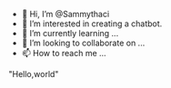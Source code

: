 - 👋 Hi, I’m @Sammythaci
- 👀 I’m interested in creating a chatbot.
- 🌱 I’m currently learning ...
- 💞️ I’m looking to collaborate on ...
- 📫 How to reach me ...

<!---
Sammythaci/Sammythaci is a ✨ special ✨ repository because its `README.md` (this file) appears on your GitHub profile.
You can click the Preview link to take a look at your changes.
--->
"Hello,world"
